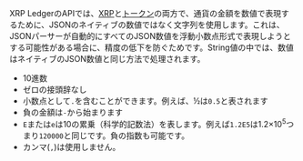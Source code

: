 XRP LedgerのAPIでは、[XRP](../introduction/what-is-xrp.md)と[トークン](../concepts/tokens/index.md)の両方で、通貨の金額を数値で表現するために、JSONのネイティブの数値ではなく文字列を使用します。これは、JSONパーサーが自動的にすべてのJSON数値を浮動小数点形式で表現しようとする可能性がある場合に、精度の低下を防ぐためです。String値の中では、数値はネイティブのJSON数値と同じ方法で処理されます。

* 10進数
* ゼロの接頭辞なし
* 小数点として`.`を含むことができます。例えば、½は`0.5`と表されます
* 負の金額は`-`から始まります
* `E`または`e`は10の累乗（科学的記数法）を表します。例えば`1.2E5`は1.2×10<sup>5</sup>つまり`120000`と同じです。負の指数も可能です。
* カンマ(`,`)は使用しません。
